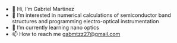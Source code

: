- 👋 Hi, I’m Gabriel Martinez
- 👀 I’m interested in numerical calculations of semiconductor band structures and programming electro-optical instrumentation
- 🌱 I’m currently learning nano optics 
- 📫 How to reach me gabmtzz27@gmail.com

<!---
Gabmtzz/Gabmtzz is a ✨ special ✨ repository because its `README.md` (this file) appears on your GitHub profile.
You can click the Preview link to take a look at your changes.
--->
